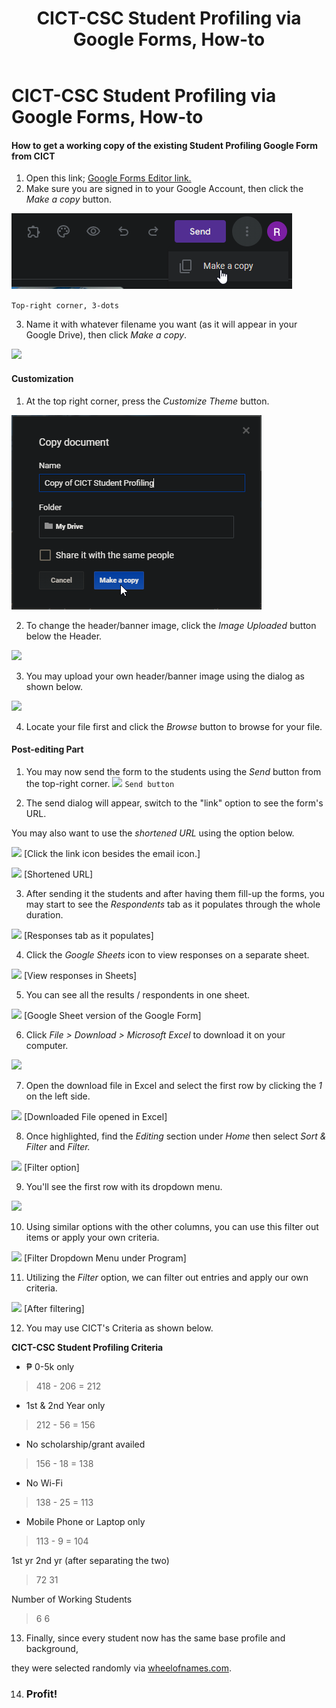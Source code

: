 ﻿---
layout:     post
title:      CICT-CSC Student Profiling via Google Forms, How-to
categories: [blog]
tags:       [guide]
---

# CICT-CSC Student Profiling via Google Forms, How-to

#### How to get a working copy of the existing Student Profiling Google Form from CICT

1.  Open this link; [Google Forms Editor link.](https://docs.google.com/forms/d/1KGDCgEEtDQWsRBEp2qi_UTQ7yanHruU2OiH0z3OIMxE/edit)
2.  Make sure you are signed in to your Google Account, then click the _Make a copy_ button.

![Top-right corner, 3-dot](/assets/posts/cict/1.png)

`Top-right corner, 3-dots`

3. Name it with whatever filename you want (as it will appear in your Google Drive), then click _Make a copy_.

![](https://telegra.ph/file/a12b131a49f831df511f9.png)

#### Customization
1.  At the top right corner, press the _Customize Theme_ button.

![](/assets/posts/cict/2.png)

2. To change the header/banner image, click the _Image Uploaded_ button below the Header.

![](https://telegra.ph/file/6957bc679a0a4e85c1dbe.png)

3. You may upload your own header/banner image using the dialog as shown below.

![](https://telegra.ph/file/70e692f2cd10deebed5af.png)

4. Locate your file first and click the _Browse_ button to browse for your file.

  

#### Post-editing Part

1.  You may now send the form to the students using the _Send_ button from the top-right corner.
![](https://telegra.ph/file/0c4052fe9a9d45ab82577.png)
`Send button`

2. The send dialog will appear, switch to the "link" option to see the form's URL.

You may also want to use the _shortened URL_ using the option below.

![](https://telegra.ph/file/3eae10eeb7238752bb0a1.png)
[Click the link icon besides the email icon.]

![](https://telegra.ph/file/4621164dd30acc81e9956.png)
[Shortened URL]

3. After sending it the students and after having them fill-up the forms, you may start to see the _Respondents_ tab as it populates through the whole duration.

![](https://telegra.ph/file/a303c97c24e948f1e56fb.png)
[Responses tab as it populates]

4. Click the _Google Sheets_ icon to view responses on a separate sheet.

![](https://telegra.ph/file/9d3c23d42f93ff1752fcf.png)
[View responses in Sheets]

5. You can see all the results / respondents in one sheet.

![](https://telegra.ph/file/4552af4f8132e1e6d8ef5.png)
[Google Sheet version of the Google Form]

6. Click _File > Download > Microsoft Excel_ to download it on your computer.

![](https://telegra.ph/file/aac7a6037a0660b1f983e.png)

7. Open the download file in Excel and select the first row by clicking the _1_ on the left side.

![](https://telegra.ph/file/dd2dd05ca8a40bc0828c8.png)
[Downloaded File opened in Excel]

8. Once highlighted, find the _Editing_ section under _Home_ then select _Sort & Filter_ and _Filter._

![](https://telegra.ph/file/9553b02039346204aabf0.png)
[Filter option]

9. You'll see the first row with its dropdown menu.

![](https://telegra.ph/file/3b43ed1d0c3da632079a9.png)

10. Using similar options with the other columns, you can use this filter out items or apply your own criteria.

![](https://telegra.ph/file/819c5a377b9c3cbc8b2f9.png)
[Filter Dropdown Menu under Program]

11. Utilizing the _Filter_ option, we can filter out entries and apply our own criteria.

![](https://telegra.ph/file/c13eaf0dd757390154de7.png)
[After filtering]

12. You may use CICT's Criteria as shown below.
  
**CICT-CSC Student Profiling Criteria**

- ₱ 0-5k only

> 418 - 206 = 212

- 1st & 2nd Year only

> 212 - 56 = 156

- No scholarship/grant availed

> 156 - 18 = 138

- No Wi-Fi

> 138 - 25 = 113

- Mobile Phone or Laptop only

> 113 - 9 = 104

1st yr 2nd yr (after separating the two)

> 72 31

Number of Working Students

> 6 6

13. Finally, since every student now has the same base profile and background,

they were selected randomly via [wheelofnames.com](http://wheelofnames.com/).

14. ### Profit!

